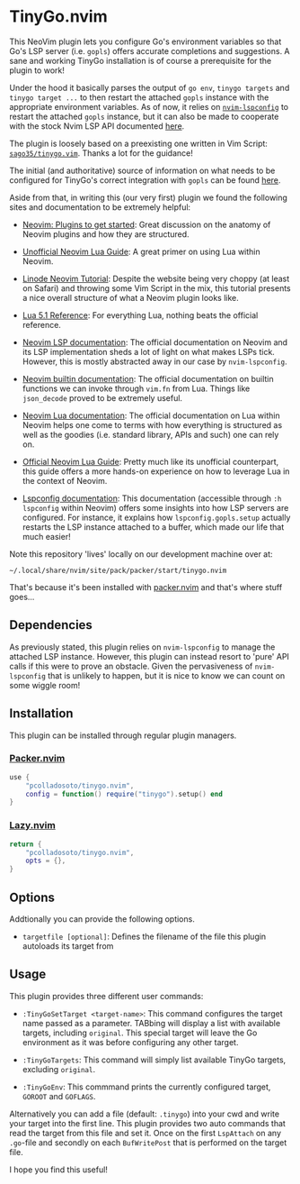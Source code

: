 # TinyGo.nvim
This NeoVim plugin lets you configure Go's environment variables so that Go's LSP server
(i.e. `gopls`) offers accurate completions and suggestions. A sane and working TinyGo
installation is of course a prerequisite for the plugin to work!

Under the hood it basically parses the output of `go env`, `tinygo targets` and `tinygo target ...`
to then restart the attached `gopls` instance with the appropriate environment variables. As
of now, it relies on [`nvim-lspconfig`](https://github.com/neovim/nvim-lspconfig) to restart the
attached `gopls` instance, but it can also be made to cooperate with the stock Nvim LSP API
documented [here](https://neovim.io/doc/user/lsp.html).

The plugin is loosely based on a preexisting one written in Vim Script:
[`sago35/tinygo.vim`](https://github.com/sago35/tinygo.vim). Thanks a lot for the guidance!

The initial (and authoritative) source of information on what needs to be configured for TinyGo's
correct integration with `gopls` can be found [here](https://tinygo.org/docs/guides/ide-integration/).

Aside from that, in writing this (our very first) plugin we found the following sites and documentation
to be extremely helpful:

- [Neovim: Plugins to get started](https://vonheikemen.github.io/devlog/tools/neovim-plugins-to-get-started/): Great discussion
  on the anatomy of Neovim plugins and how they are structured.

- [Unofficial Neovim Lua Guide](https://github.com/nanotee/nvim-lua-guide): A great primer on using Lua within Neovim.

- [Linode Neovim Tutorial](https://www.linode.com/docs/guides/write-a-neovim-plugin-with-lua/): Despite the website being
   very choppy (at least on Safari) and throwing some Vim Script in the mix, this tutorial presents a nice overall structure
   of what a Neovim plugin looks like.

- [Lua 5.1 Reference](http://www.lua.org/manual/5.1/manual.html): For everything Lua, nothing beats the official reference.

- [Neovim LSP documentation](https://neovim.io/doc/user/lsp.html): The official documentation on Neovim and its LSP implementation
  sheds a lot of light on what makes LSPs tick. However, this is mostly abstracted away in our case by `nvim-lspconfig`.

- [Neovim builtin documentation](https://neovim.io/doc/user/builtin.html): The official documentation on builtin functions we can
  invoke through `vim.fn` from Lua. Things like `json_decode` proved to be extremely useful.

- [Neovim Lua documentation](https://neovim.io/doc/user/lua.html): The official documentation on Lua within Neovim helps one come
  to terms with how everything is structured as well as the goodies (i.e. standard library, APIs and such) one can rely on.

- [Official Neovim Lua Guide](https://neovim.io/doc/user/lua-guide.html): Pretty much like its unofficial counterpart, this guide
  offers a more hands-on experience on how to leverage Lua in the context of Neovim.

- [Lspconfig documentation](https://raw.githubusercontent.com/neovim/nvim-lspconfig/master/doc/lspconfig.txt): This documentation
  (accessible through `:h lspconfig` within Neovim) offers some insights into how LSP servers are configured. For instance, it
  explains how `lspconfig.gopls.setup` actually restarts the LSP instance attached to a buffer, which made our life that much easier!

Note this repository 'lives' locally on our development machine over at:

    ~/.local/share/nvim/site/pack/packer/start/tinygo.nvim

That's because it's been installed with [packer.nvim](https://github.com/wbthomason/packer.nvim) and that's where stuff goes...

## Dependencies
As previously stated, this plugin relies on `nvim-lspconfig` to manage the attached LSP instance. However, this plugin can instead
resort to 'pure' API calls if this were to prove an obstacle. Given the pervasiveness of `nvim-lspconfig` that is unlikely to happen,
but it is nice to know we can count on some wiggle room!

## Installation
This plugin can be installed through regular plugin managers.

### [Packer.nvim](https://github.com/wbthomason/packer.nvim)
```lua
use {
    "pcolladosoto/tinygo.nvim",
    config = function() require("tinygo").setup() end
}
```

### [Lazy.nvim](https://github.com/wbthomason/packer.nvim)
```lua
return {
    "pcolladosoto/tinygo.nvim",
    opts = {},
}
```

## Options
Addtionally you can provide the following options. 

- `targetfile [optional]`: Defines the filename of the file this plugin autoloads its target from

## Usage
This plugin provides three different user commands:

- `:TinyGoSetTarget <target-name>`: This command configures the target name passed as a parameter. TABbing will
  display a list with available targets, including `original`. This special target will leave the Go
  environment as it was before configuring any other target.

- `:TinyGoTargets`: This command will simply list available TinyGo targets, excluding `original`.

- `:TinyGoEnv`: This commmand prints the currently configured target, `GOROOT` and `GOFLAGS`.

Alternatively you can add a file (default: `.tinygo`) into your cwd and write your target into the first line.
This plugin provides two auto commands that read the target from this file and set it. Once on the first `LspAttach`
on any `.go`-file and secondly on each `BufWritePost` that is performed on the target file.

I hope you find this useful!
